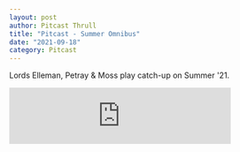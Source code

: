 ```yaml
---
layout: post
author: Pitcast Thrull
title: "Pitcast - Summer Omnibus"
date: "2021-09-18"
category: Pitcast
---
```


Lords Elleman, Petray & Moss play catch-up on Summer '21.

<iframe src="https://anchor.fm/pitcast/embed/episodes/Summer-Omnibus-e17hk74" height="102px" width="400px" frameborder="0" scrolling="no"></iframe>